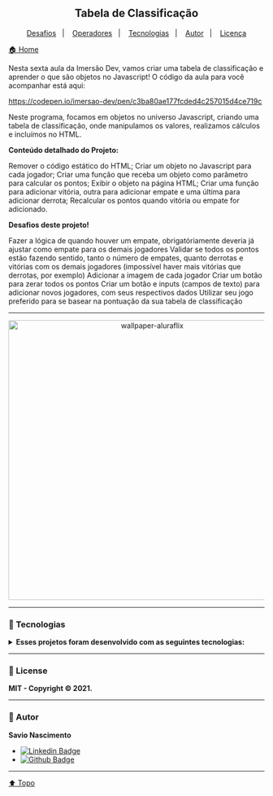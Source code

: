 <h2 align="center"> Tabela de Classificação <a id="top"></a></h2>

<p align="center">
    <a href="#desafios">Desafios</a>&nbsp;&nbsp;&nbsp;|&nbsp;&nbsp;&nbsp;
    <a href="#operadores">Operadores</a>&nbsp;&nbsp;&nbsp;|&nbsp;&nbsp;&nbsp;
    <a href="#tecnologias">Tecnologias</a>&nbsp;&nbsp;&nbsp;|&nbsp;&nbsp;&nbsp;
    <a href="#autor">Autor</a>&nbsp;&nbsp;&nbsp;|&nbsp;&nbsp;&nbsp;
    <a href="#license">Licença</a>

</p>

[🏠 Home](https://github.com/savionascimentodev/ImersaoDev)

Nesta sexta aula da Imersão Dev, vamos criar uma tabela de classificação e aprender o que são objetos no Javascript! O código da aula para você acompanhar está aqui:

https://codepen.io/imersao-dev/pen/c3ba80ae177fcded4c257015d4ce719c

Neste programa, focamos em objetos no universo Javascript, criando uma tabela de classificação, onde manipulamos os valores, realizamos cálculos e incluímos no HTML.

**Conteúdo detalhado do Projeto:**

Remover o código estático do HTML;
Criar um objeto no Javascript para cada jogador;
Criar uma função que receba um objeto como parâmetro para calcular os pontos;
Exibir o objeto na página HTML;
Criar uma função para adicionar vitória, outra para adicionar empate e uma última para adicionar derrota;
Recalcular os pontos quando vitória ou empate for adicionado.

**Desafios deste projeto!** <a id="desafios"></a>

Fazer a lógica de quando houver um empate, obrigatóriamente deveria já ajustar como empate para os demais jogadores
Validar se todos os pontos estão fazendo sentido, tanto o número de empates, quanto derrotas e vitórias com os demais jogadores (impossível haver mais vitórias que derrotas, por exemplo)
Adicionar a imagem de cada jogador
Criar um botão para zerar todos os pontos
Criar um botão e inputs (campos de texto) para adicionar novos jogadores, com seus respectivos dados
Utilizar seu jogo preferido para se basear na pontuação da sua tabela de classificação

---

<p align="center">
 <img alt="wallpaper-aluraflix" src="./assets/wallpaper.png" height="550" >
</p>

---

### 🚀 Tecnologias <a id="tecnologias"></a>

<details>
<summary>
  <strong>Esses projetos foram desenvolvido com as seguintes tecnologias:</strong>
</summary>
<br>

![HTML5](https://img.shields.io/badge/HTML5-E34F26?style=flat&logo=html5&logoColor=white) ![CSS3](https://img.shields.io/badge/CSS3-1572B6?style=flat&logo=css3&logoColor=white) ![JavaScript](https://img.shields.io/badge/JavaScript-F7DF1E?style=flat&logo=javascript&logoColor=black)

</details>

---

### 📝 License <a id="license"></a>

**MIT - Copyright © 2021.**

---

### 👤 Autor <a id="autor"></a>

**Savio Nascimento**

- [![Linkedin Badge](https://img.shields.io/badge/-SavioNascimento-blue?style=flat-square&logo=Linkedin&logoColor=white&link=https://www.linkedin.com/savio-nascimento)](https://www.linkedin.com/in/savio-nascimento/)
- [![Github Badge](https://img.shields.io/badge/savionascimentodev-24292e?style=flat&logo=Github&logoColor=white&link=https://github.com/savionascimentodev)](https://github.com/savionascimentodev)

---

[⬆️ Topo](#top) <br>
